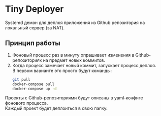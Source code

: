 # Tiny Deployer
Systemd демон для деплоя приложения из Github репозитория на локальный сервер (за NAT).

## Принцип работы
1. Фоновый процесс раз в минуту опрашивает изменения в Github-репозиториях на предмет новых коммитов.
2. Когда процесс замечает новый коммит, запускает процесс деплоя.  
   В первом варианте это просто будут команды:
   ```bash
   git pull
   docker-compose pull
   docker-compose up -d
   ```
Проекты с Github-репозиториями будут описаны в yaml-конфиге фонового процесса.  
Каждый проект будет деплоиться в свою папку.
